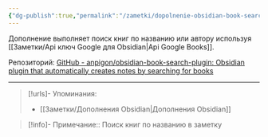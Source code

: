 ```yaml
---
{"dg-publish":true,"permalink":"/zametki/dopolnenie-obsidian-book-search/","created":"2024-07-09 14:16","updated":"2024-09-23T22:31:44+03:00"}
---
```


Дополнение выполняет поиск книг по названию или автору используя [[Заметки/Api ключ Google для Obsidian\|Api Google Books]].

Репозиторий: [GitHub - anpigon/obsidian-book-search-plugin: Obsidian plugin that automatically creates notes by searching for books](https://github.com/anpigon/obsidian-book-search-plugin#example-template)

---
> [!urls]- Упоминания:
> - [[Заметки/Дополнения Obsidian\|Дополнения Obsidian]]

> [!info]-
> Примечание:: Поиск книг по названию в заметку